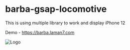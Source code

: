 # barba-gsap-locomotive

This is using multiple library to work and display iPhone 12

Demo - https://barba.laman7.com

![Logo](https://assetl7.s3.ap-southeast-1.amazonaws.com/2019/07/laman7-logo-web-design-company-malaysia.svg)